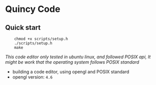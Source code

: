 # Quincy Code

## Quick start
```
    chmod +x scripts/setup.h
    ./scripts/setup.h
    make
```

*This code editor only tested in ubuntu linux, and followed POSIX api, It might be work that the operating system follows POSIX standard*

- building a code editor, using opengl and POSIX standard
- opengl version: `4.6`

